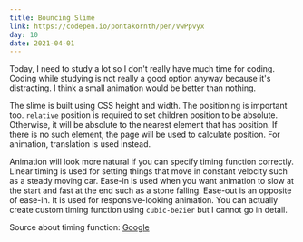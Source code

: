 ```yaml
---
title: Bouncing Slime
link: https://codepen.io/pontakornth/pen/VwPpvyx
day: 10
date: 2021-04-01
---
```

Today, I need to study a lot so I don't really have much time for coding. Coding while
studying is not really a good option anyway because it's distracting. I think a small 
animation would be better than nothing.<!--more-->


The slime is built using CSS height and width. The positioning is important too.
`relative` position is required to set children position to be absolute. Otherwise,
it will be absolute to the nearest element that has position. If there is no such element,
the page will be used to calculate position. For animation, translation is used instead.


Animation will look more natural if you can specify timing function correctly. Linear timing
is used for setting things that move in constant velocity such as a steady moving car. Ease-in
is used when you want animation to slow at the start and fast at the end such as a stone falling. Ease-out is an opposite of ease-in. It is used for responsive-looking animation.
You can actually create custom timing function using `cubic-bezier` but I cannot go in detail.


Source about timing function: [Google](https://developers.google.com/web/fundamentals/design-and-ux/animations/the-basics-of-easing)
